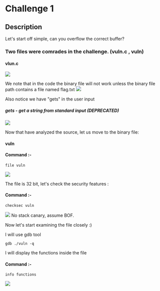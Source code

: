 # Challenge 1
## Description
Let's start off simple, can you overflow the correct buffer?

### Two files were comrades in the challenge. (vuln.c , vuln)
#### vlun.c
<img src="https://github.com/q5fj/Pwn/assets/88992167/76c5aa29-ee1d-4098-bd72-92e7207f575c">

We note that in the code the binary file will not work unless the binary file path contains a file named flag.txt
<img src="https://github.com/q5fj/Pwn/assets/88992167/0a7f786c-8fbc-4524-832f-c38b7a61fcf3">

Also notice we have "gets" in the user input 

##### gets - get a string from standard input (DEPRECATED)
<img src="https://github.com/q5fj/Pwn/assets/88992167/0ae608e9-5726-4212-8449-47e2ea331cb7">

Now that have analyzed the source, let us move to the binary file:
#### vuln
#### Command :-
```
file vuln 
```
<img src="https://github.com/q5fj/Pwn/assets/88992167/0b59e5e3-38cb-4508-926f-0961f43efe8e">

The file is 32 bit, let's check the security features : 
#### Command :-
```
checksec vuln 
```
<img src="https://github.com/q5fj/Pwn/assets/88992167/598555c8-43eb-48d6-a71e-04da7dcd334e">
No stack canary, assume BOF.

Now let's start examining the file closely :)

I will use gdb tool
```
gdb ./vuln -q
```
I will display the functions inside the file 
#### Command :-
```
info functions
```
<img src="https://github.com/q5fj/Pwn/assets/88992167/dc92ea00-d1dd-462f-9b60-d86e3432bb0e">


